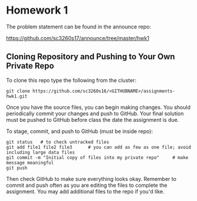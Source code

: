 # Homework 1

The problem statement can be found in the announce repo:

https://github.com/sc3260s17/announce/tree/master/hwk1 

## Cloning Repository and Pushing to Your Own Private Repo

To clone this repo type the following from the cluster:

	git clone https://github.com/sc3260s16/<GITHUBNAME>/assignments-hwk1.git

Once you have the source files, you can begin making changes. You should
periodically commit your changes and push to GitHub. Your final solution must
be pushed to GitHub before class the date the assignment is due.
 
To stage, commit, and push to GitHub (must be inside repo):

    git status   # to check untracked files
	git add file1 file2 file3      # you can add as few as one file; avoid including large data files
	git commit -m "Initial copy of files into my private repo"     # make message meaningful
	git push

Then check GitHub to make sure everything looks okay. Remember to commit
and push often as you are editing the files to complete the assignment. You
may add additional files to the repo if you'd like.

